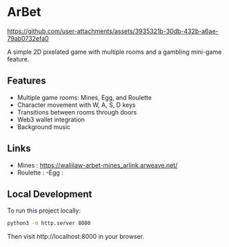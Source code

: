 # ArBet


https://github.com/user-attachments/assets/3935321b-30db-432b-a6ae-79ab0732efa0


A simple 2D pixelated game with multiple rooms and a gambling mini-game feature.

## Features

- Multiple game rooms: Mines, Egg, and Roulette
- Character movement with W, A, S, D keys
- Transitions between rooms through doors
- Web3 wallet integration
- Background music

## Links 

- Mines : https://waliilaw-arbet-mines_arlink.arweave.net/
- Roulette : 
-Egg : 

## Local Development

To run this project locally:

```bash
python3 -m http.server 8000
```

Then visit http://localhost:8000 in your browser.

